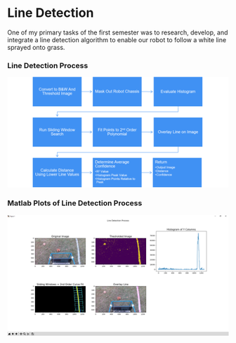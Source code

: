 # Line Detection

One of my primary tasks of the first semester was to research, develop, and integrate a line detection algorithm to enable our robot to follow a white line sprayed onto grass.

### Line Detection Process
![Line Detection Process Flow Diagram](https://github.com/tloula/autonav/blob/master/line-detection/line-detection-process.png)

### Matlab Plots of Line Detection Process
![Matplotlib Charts](https://github.com/tloula/autonav/blob/master/line-detection/matplotlib-plots.png)
